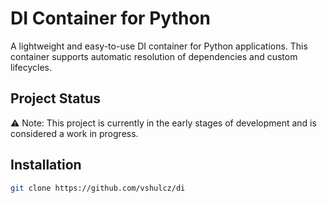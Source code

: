 # DI Container for Python

A lightweight and easy-to-use DI container for Python applications. This container supports automatic resolution of dependencies and custom lifecycles.


## Project Status

⚠️ Note: This project is currently in the early stages of development and is considered a work in progress.

## Installation

```bash
git clone https://github.com/vshulcz/di
```
